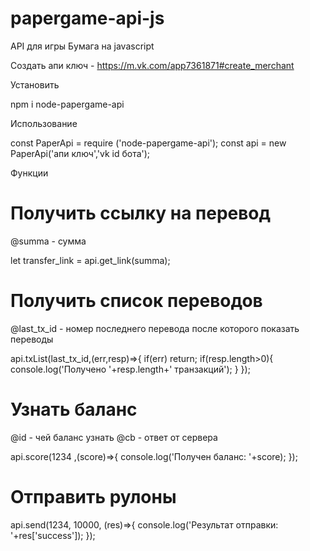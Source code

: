 # papergame-api-js
API для игры Бумага на javascript

Создать апи ключ - https://m.vk.com/app7361871#create_merchant

Установить

npm i node-papergame-api


Использование

const PaperApi = require ('node-papergame-api');
const api = new PaperApi('апи ключ','vk id бота');

Функции

# Получить ссылку на перевод
@summa - сумма

let transfer_link = api.get_link(summa);


# Получить список переводов
@last_tx_id - номер последнего перевода после которого показать переводы

api.txList(last_tx_id,(err,resp)=>{
if(err) return;
if(resp.length>0){
  console.log('Получено '+resp.length+' транзакций');
}
});

# Узнать баланс

@id - чей баланс узнать
@cb - ответ от сервера

  api.score(1234 ,(score)=>{
    console.log('Получен баланс: '+score);
  });

# Отправить рулоны

api.send(1234, 10000, (res)=>{
  console.log('Результат отправки: '+res['success']);
});
